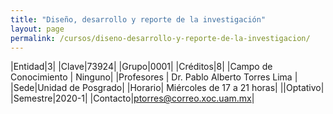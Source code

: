 ```yaml
---
title: "Diseño, desarrollo y reporte de la investigación"
layout: page
permalink: /cursos/diseno-desarrollo-y-reporte-de-la-investigacion/
---
```


|Entidad|3|
|Clave|73924|
|Grupo|0001|
|Créditos|8|
|Campo de Conocimiento | Ninguno|
|Profesores | Dr. Pablo Alberto Torres Lima  |
|Sede|Unidad de Posgrado|
|Horario| Miércoles de 17 a 21 horas|
||Optativo|
|Semestre|2020-1|
|Contacto|ptorres@correo.xoc.uam.mx|
